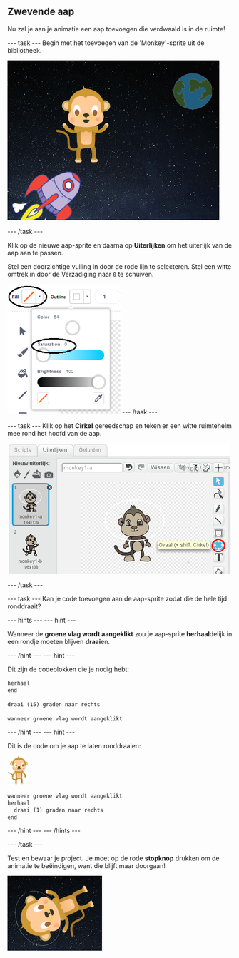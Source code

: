 ## Zwevende aap

Nu zal je aan je animatie een aap toevoegen die verdwaald is in de ruimte!

\--- task \--- Begin met het toevoegen van de 'Monkey'-sprite uit de bibliotheek.

![Adding a monkey sprite](images/space-monkey-sprite.png)

\--- /task \---

Klik op de nieuwe aap-sprite en daarna op **Uiterlijken** om het uiterlijk van de aap aan te passen.

Stel een doorzichtige vulling in door de rode lijn te selecteren. Stel een witte omtrek in door de Verzadiging naar `0` te schuiven.

![Witte kleur instellen](images/make-white.png) \--- /task \---

\--- task \--- Klik op het **Cirkel** gereedschap en teken er een witte ruimtehelm mee rond het hoofd van de aap.

![Monkey space helmet](images/space-monkey-edit.png)

\--- /task \---

\--- task \--- Kan je code toevoegen aan de aap-sprite zodat die de hele tijd ronddraait?

\--- hints \--- \--- hint \---

Wanneer de **groene vlag wordt aangeklikt** zou je aap-sprite **herhaal**delijk in een rondje moeten blijven **draai**en.

\--- /hint \--- \--- hint \---

Dit zijn de codeblokken die je nodig hebt:

```blocks3
herhaal
end

draai (15) graden naar rechts

wanneer groene vlag wordt aangeklikt
```

\--- /hint \--- \--- hint \---

Dit is de code om je aap te laten ronddraaien:

![Aap-sprite](images/sprite-monkey.png)

```blocks3
wanneer groene vlag wordt aangeklikt
herhaal 
  draai (1) graden naar rechts
end
```

\--- /hint \--- \--- /hints \---

\--- /task \---

Test en bewaar je project. Je moet op de rode **stopknop** drukken om de animatie te beëindigen, want die blijft maar doorgaan!

![Test de ronddraaiende aap](images/space-spin-test.png)